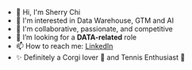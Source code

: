 
* 👋 Hi, I'm Sherry Chi
* 👀 I'm interested in Data Warehouse, GTM and AI 
* 🤔 I'm collaborative, passionate, and competitive
* 👯 I’m looking for a **DATA-related** role
* 📫 How to reach me: [LinkedIn](https://www.linkedin.com/in/xiangyuan-chi-0462191b4/)
* ✨ Definitely a Corgi lover 🐶 and Tennis Enthusiast 🎾
